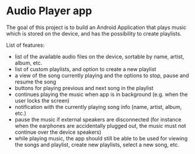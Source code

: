 Audio Player app
=====================
The goal of this project is to build an Android Application that plays music which is stored on the device, and has the possibility to create playlists.

List of features:
- list of the available audio files on the device, sortable by name, artist, album, etc.
- list of custom playlists, and option to create a new playlist
- a view of the song currently playing and the options to stop, pause and resume the song
- buttons for playing previous and next song in the playlist
- continues playing the music when app is in background (e.g. when the user locks the screen)
- notification with the currently playing song info (name, artist, album, etc.)
- pause the music if external speakers are disconnected (for instance when the earphones are accidentally plugged out, the music must not continue over the device speakers)
- while playing music, the app should still be able to be used for viewing the songs and playlist, create new playlists, select a new song, etc.
